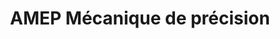 ---
title: "AMEP Mécanique de précision"
url: /la-chapelle-saint-aubin/amep-mecanique-de-precision/
shop: shop
---